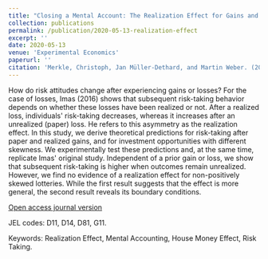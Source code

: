 ```yaml
---
title: "Closing a Mental Account: The Realization Effect for Gains and Losses"
collection: publications
permalink: /publication/2020-05-13-realization-effect
excerpt: ''
date: 2020-05-13
venue: 'Experimental Economics'
paperurl: ''
citation: 'Merkle, Christoph, Jan Müller-Dethard, and Martin Weber. (2021). &quot;Closing a Mental Account: The Realization Effect for Gains and Losses.&quot; <i>Experimental Economics</i>, Vol. 24(1), 303-329.'
---
```

How do risk attitudes change after experiencing gains or losses? For the case of losses, Imas (2016) shows that subsequent risk-taking behavior depends on whether these losses have been realized or not. After a realized loss, individuals' risk-taking decreases, whereas it increases after an unrealized (paper) loss. He refers to this asymmetry as the realization effect. In this study, we derive theoretical predictions for risk-taking after paper and realized gains, and for investment opportunities with different skewness. We experimentally test these predictions and, at the same time, replicate Imas' original study. Independent of a prior gain or loss, we show that subsequent risk-taking is higher when outcomes remain unrealized. However, we find no evidence of a realization effect for non-positively skewed lotteries. While the first result suggests that the effect is more general, the second result reveals its boundary conditions.

[Open access journal version](https://link.springer.com/article/10.1007/s10683-020-09663-x)

JEL codes: D11, D14, D81, G11.

Keywords: Realization Effect, Mental Accounting, House Money Effect, Risk Taking.

